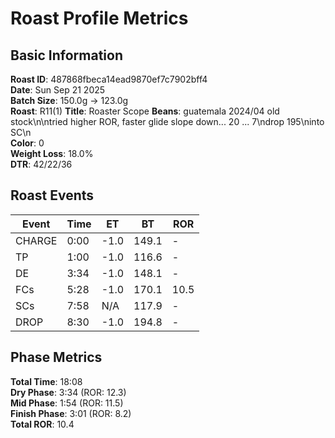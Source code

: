 # Roast Profile Metrics

## Basic Information
**Roast ID**: 487868fbeca14ead9870ef7c7902bff4  
**Date**: Sun Sep 21 2025  
**Batch Size**: 150.0g → 123.0g  
**Roast**: R11(1)
**Title**: Roaster Scope
**Beans**: guatemala 2024/04 old stock\n\ntried higher ROR, faster glide slope down... 20 ... 7\ndrop 195\ninto SC\n  
**Color**: 0  
**Weight Loss**: 18.0%  
**DTR**: 42/22/36  

## Roast Events

| Event | Time | ET | BT | ROR |
|-------|------|----|----|-----|
| CHARGE | 0:00 | -1.0 | 149.1 | - |
| TP | 1:00 | -1.0 | 116.6 | - |
| DE | 3:34 | -1.0 | 148.1 | - |
| FCs | 5:28 | -1.0 | 170.1 | 10.5 |
| SCs | 7:58 | N/A | 117.9 | - |
| DROP | 8:30 | -1.0 | 194.8 | - |

## Phase Metrics
**Total Time**: 18:08  
**Dry Phase**: 3:34 (ROR: 12.3)  
**Mid Phase**: 1:54 (ROR: 11.5)  
**Finish Phase**: 3:01 (ROR: 8.2)  
**Total ROR**: 10.4  
